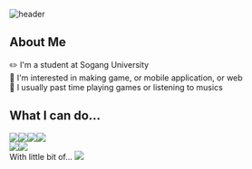 ![header](https://capsule-render.vercel.app/api?type=venom&color=auto&height=350&section=header&text=Welcome!&fontSize=90&desc=I'm%20Kim-YI%20Hyeon&descSize=45&descAlign=50&padding=40)
## About Me
✏️ I'm a student at Sogang University<br/>
🔭 I'm interested in making game, or mobile application, or web<br/>
🎸 I usually past time playing games or listening to musics<br/>
## What I can do...
<img src="https://img.shields.io/badge/c-%23A8B9CC.svg?&style=for-the-badge&logo=c&logoColor=black"/><img src="https://img.shields.io/badge/c%2B%2B-%2300599C.svg?&style=for-the-badge&logo=c%2B%2B&logoColor=white"/><img src="https://img.shields.io/badge/c%20sharp-%23239120.svg?&style=for-the-badge&logo=c%20sharp&logoColor=white"/><img src="https://img.shields.io/badge/unity-%23000000.svg?&style=for-the-badge&logo=unity&logoColor=white"/> <br/>
<img src="https://img.shields.io/badge/python-%233776AB.svg?&style=for-the-badge&logo=python&logoColor=white" /><img src="https://img.shields.io/badge/java-%23007396.svg?&style=for-the-badge&logo=java&logoColor=white"/> <br/>
With little bit of...
<img src="https://img.shields.io/badge/blender-%23F5792A.svg?&style=for-the-badge&logo=blender&logoColor=white"/>  

<!--
**kim-2h/kim-2h** is a ✨ _special_ ✨ repository because its `README.md` (this file) appears on your GitHub profile.

Here are some ideas to get you started:

- 🔭 I’m currently working on ...
- 🌱 I’m currently learning ...
- 👯 I’m looking to collaborate on ...
- 🤔 I’m looking for help with ...
- 💬 Ask me about ...
- 📫 How to reach me: ...
- 😄 Pronouns: ...
- ⚡ Fun fact: ...
-->
